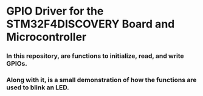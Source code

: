 # GPIO Driver for the STM32F4DISCOVERY Board and Microcontroller

### In this repository, are functions to initialize, read, and write GPIOs.

### Along with it, is a small demonstration of how the functions are used to blink an LED.
